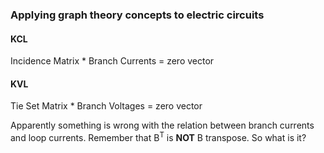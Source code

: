 ### Applying graph theory concepts to electric circuits
#### KCL
Incidence Matrix * Branch Currents = zero vector
#### KVL
Tie Set Matrix * Branch Voltages = zero vector

Apparently something is wrong with the relation between branch currents and loop currents.
Remember that B<sup>T</sup> is **NOT** B transpose. So what is it?

<!-- #### Relating branch and loop currents
Branch currents = sum of the loop currents that pass through that branch, or more concretely:<br>
Branch Currents = TieSetMatrix -->